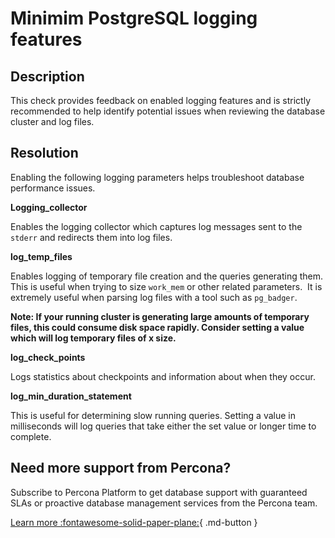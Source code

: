 # Minimim PostgreSQL logging features


## Description
This check provides feedback on enabled logging features and is strictly recommended to help identify potential issues when reviewing the database cluster and log files. 

## Resolution

Enabling the following logging parameters helps troubleshoot database performance issues.

**Logging_collector**

Enables the logging collector which captures log messages sent to the `stderr` and redirects them into log files.

**log_temp_files**

Enables logging of temporary file creation and the queries generating them. This is useful when trying to size `work_mem` or other related parameters.  It is extremely useful when parsing log files with a tool such as `pg_badger`.

**Note: If your running cluster is generating large amounts of temporary files, this could consume disk space rapidly. Consider setting a value which will log temporary files of x size.**

**log_check_points**

Logs statistics about checkpoints and information about when they occur. 

**log_min_duration_statement**

This is useful for determining slow running queries. Setting a value in milliseconds will log queries that take either the set value or longer time to complete.



## Need more support from Percona?

Subscribe to Percona Platform to get database support with guaranteed SLAs or proactive database management services from the Percona team.

[Learn more :fontawesome-solid-paper-plane:](https://per.co.na/subscribe){ .md-button }
